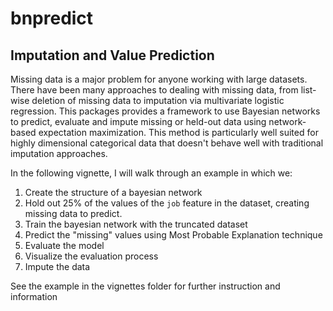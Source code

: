 # bnpredict
## Imputation and Value Prediction

Missing data is a major problem for anyone working with large datasets. There have been many approaches to dealing with missing data, from list-wise deletion of missing data to imputation via multivariate logistic regression. This packages provides a framework to use Bayesian networks to predict, evaluate and impute missing or held-out data using network-based expectation maximization.  This method is particularly well suited for highly dimensional categorical data that doesn't behave well with traditional imputation approaches.

In the following vignette, I will walk through an example in which we:

1. Create the structure of a bayesian network 
2. Hold out 25% of the values of the `job` feature in the dataset, creating missing data to predict.
3. Train the bayesian network with the truncated dataset
4. Predict the "missing" values using Most Probable Explanation technique
5. Evaluate the model
6. Visualize the evaluation process
7. Impute the data 

See the example in the vignettes folder for further instruction and information
